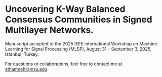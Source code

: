 # Uncovering K-Way Balanced Consensus Communities in Signed Multilayer Networks. 
Manuscript accepted to the 2025 IEEE International Workshop on Machine Learning for Signal Processing (MLSP), August 31 – September 3, 2025, Istanbul, Turkey.

For questions or collaborations, feel free to contact me at athamnah@msu.edu

